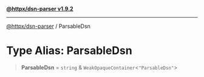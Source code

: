 [**@httpx/dsn-parser v1.9.2**](../README.md)

***

[@httpx/dsn-parser](../README.md) / ParsableDsn

# Type Alias: ParsableDsn

> **ParsableDsn** = `string` & `WeakOpaqueContainer`\<`"ParsableDsn"`\>
